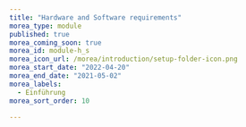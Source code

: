 ```yaml
---
title: "Hardware and Software requirements"
morea_type: module
published: true
morea_coming_soon: true
morea_id: module-h_s
morea_icon_url: /morea/introduction/setup-folder-icon.png
morea_start_date: "2022-04-20"
morea_end_date: "2021-05-02"
morea_labels: 
  - Einführung
morea_sort_order: 10

---
```



